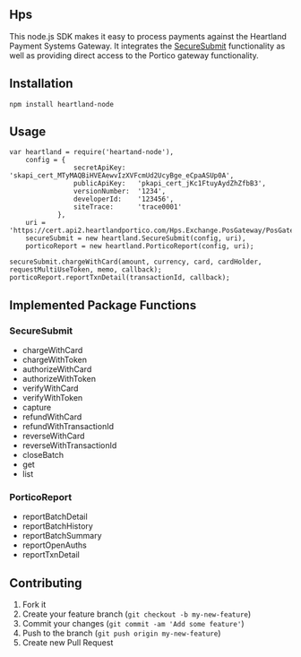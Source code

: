 ## Hps

This node.js SDK makes it easy to process payments against the Heartland Payment Systems Gateway.  It integrates the [SecureSubmit](https://developer.heartlandpaymentsystems.com/SecureSubmit/Documentation) functionality as well as providing direct access to the Portico gateway functionality.

## Installation

`npm install heartland-node`

## Usage

```
var heartland = require('heartand-node'),
	config = {
		        secretApiKey: 	'skapi_cert_MTyMAQBiHVEAewvIzXVFcmUd2UcyBge_eCpaASUp0A',
		        publicApiKey: 	'pkapi_cert_jKc1FtuyAydZhZfbB3',
		        versionNumber: 	'1234',
		        developerId: 	'123456',
		        siteTrace: 		'trace0001'
		    },
    uri = 'https://cert.api2.heartlandportico.com/Hps.Exchange.PosGateway/PosGatewayService.asmx';
    secureSubmit = new heartland.SecureSubmit(config, uri),
    porticoReport = new heartland.PorticoReport(config, uri);

secureSubmit.chargeWithCard(amount, currency, card, cardHolder, requestMultiUseToken, memo, callback);
porticoReport.reportTxnDetail(transactionId, callback);
```


## Implemented Package Functions

### SecureSubmit

* chargeWithCard
* chargeWithToken
* authorizeWithCard
* authorizeWithToken
* verifyWithCard
* verifyWithToken
* capture
* refundWithCard
* refundWithTransactionId
* reverseWithCard
* reverseWithTransactionId
* closeBatch
* get
* list

### PorticoReport

* reportBatchDetail
* reportBatchHistory
* reportBatchSummary
* reportOpenAuths
* reportTxnDetail

## Contributing

1. Fork it
2. Create your feature branch (`git checkout -b my-new-feature`)
3. Commit your changes (`git commit -am 'Add some feature'`)
4. Push to the branch (`git push origin my-new-feature`)
5. Create new Pull Request